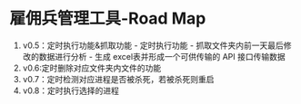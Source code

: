    # 雇佣兵管理工具-Road Map
1. v0.5：定时执行功能&抓取功能
       - 定时执行功能
       - 抓取文件夹内前一天最后修改的数据进行分析
       - 生成 excel表并形成一个可供传输的 API 接口传输数据
2. v0.6:定时删除对应文件夹内文件的功能
3. v0.7：定时检测对应进程是否被杀死，若被杀死则重启
4. v0.8：定时执行选择的进程